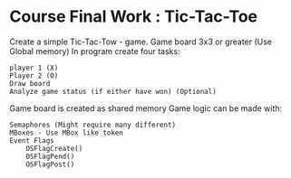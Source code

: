 # Course Final Work : Tic-Tac-Toe
Create a simple Tic-Tac-Tow - game.
Game board 3x3 or greater (Use Global memory)
In program create four tasks:

    player 1 (X)
    Player 2 (O)
    Draw board
    Analyze game status (if either have won) (Optional)

Game board is created as shared memory 
Game logic can be made with:

    Semaphores (Might require many different)
    MBoxes - Use MBox like token
    Event Flags
        OSFlagCreate()
        OSFlagPend()
        OSFlagPost()
